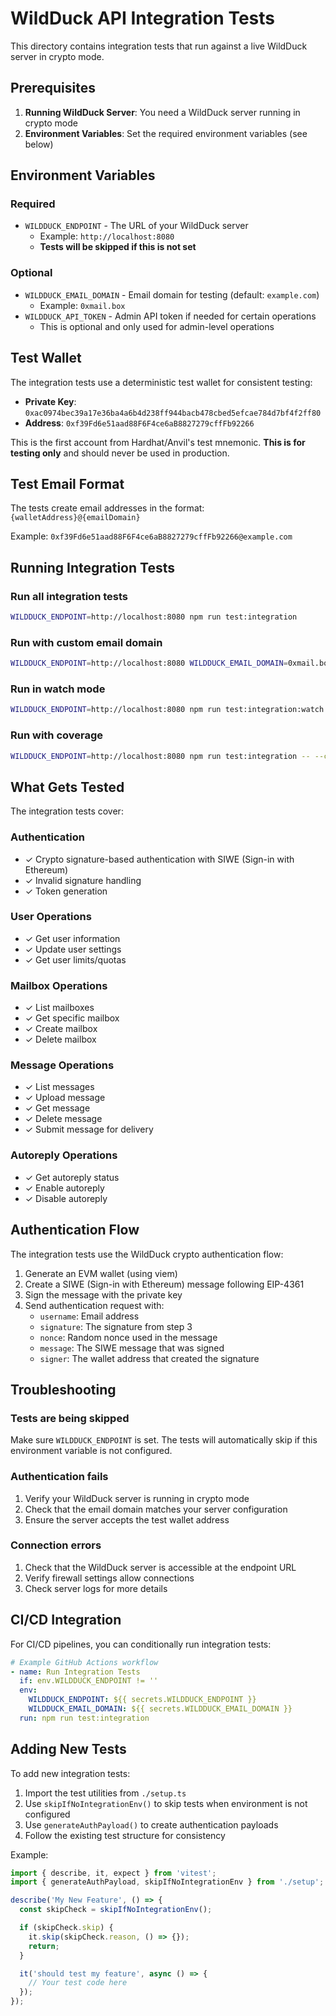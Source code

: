 # WildDuck API Integration Tests

This directory contains integration tests that run against a live WildDuck server in crypto mode.

## Prerequisites

1. **Running WildDuck Server**: You need a WildDuck server running in crypto mode
2. **Environment Variables**: Set the required environment variables (see below)

## Environment Variables

### Required

- `WILDDUCK_ENDPOINT` - The URL of your WildDuck server
  - Example: `http://localhost:8080`
  - **Tests will be skipped if this is not set**

### Optional

- `WILDDUCK_EMAIL_DOMAIN` - Email domain for testing (default: `example.com`)
  - Example: `0xmail.box`
- `WILDDUCK_API_TOKEN` - Admin API token if needed for certain operations
  - This is optional and only used for admin-level operations

## Test Wallet

The integration tests use a deterministic test wallet for consistent testing:

- **Private Key**: `0xac0974bec39a17e36ba4a6b4d238ff944bacb478cbed5efcae784d7bf4f2ff80`
- **Address**: `0xf39Fd6e51aad88F6F4ce6aB8827279cffFb92266`

This is the first account from Hardhat/Anvil's test mnemonic. **This is for testing only** and should never be used in production.

## Test Email Format

The tests create email addresses in the format: `{walletAddress}@{emailDomain}`

Example: `0xf39Fd6e51aad88F6F4ce6aB8827279cffFb92266@example.com`

## Running Integration Tests

### Run all integration tests

```bash
WILDDUCK_ENDPOINT=http://localhost:8080 npm run test:integration
```

### Run with custom email domain

```bash
WILDDUCK_ENDPOINT=http://localhost:8080 WILDDUCK_EMAIL_DOMAIN=0xmail.box npm run test:integration
```

### Run in watch mode

```bash
WILDDUCK_ENDPOINT=http://localhost:8080 npm run test:integration:watch
```

### Run with coverage

```bash
WILDDUCK_ENDPOINT=http://localhost:8080 npm run test:integration -- --coverage
```

## What Gets Tested

The integration tests cover:

### Authentication
- ✓ Crypto signature-based authentication with SIWE (Sign-in with Ethereum)
- ✓ Invalid signature handling
- ✓ Token generation

### User Operations
- ✓ Get user information
- ✓ Update user settings
- ✓ Get user limits/quotas

### Mailbox Operations
- ✓ List mailboxes
- ✓ Get specific mailbox
- ✓ Create mailbox
- ✓ Delete mailbox

### Message Operations
- ✓ List messages
- ✓ Upload message
- ✓ Get message
- ✓ Delete message
- ✓ Submit message for delivery

### Autoreply Operations
- ✓ Get autoreply status
- ✓ Enable autoreply
- ✓ Disable autoreply

## Authentication Flow

The integration tests use the WildDuck crypto authentication flow:

1. Generate an EVM wallet (using viem)
2. Create a SIWE (Sign-in with Ethereum) message following EIP-4361
3. Sign the message with the private key
4. Send authentication request with:
   - `username`: Email address
   - `signature`: The signature from step 3
   - `nonce`: Random nonce used in the message
   - `message`: The SIWE message that was signed
   - `signer`: The wallet address that created the signature

## Troubleshooting

### Tests are being skipped

Make sure `WILDDUCK_ENDPOINT` is set. The tests will automatically skip if this environment variable is not configured.

### Authentication fails

1. Verify your WildDuck server is running in crypto mode
2. Check that the email domain matches your server configuration
3. Ensure the server accepts the test wallet address

### Connection errors

1. Check that the WildDuck server is accessible at the endpoint URL
2. Verify firewall settings allow connections
3. Check server logs for more details

## CI/CD Integration

For CI/CD pipelines, you can conditionally run integration tests:

```yaml
# Example GitHub Actions workflow
- name: Run Integration Tests
  if: env.WILDDUCK_ENDPOINT != ''
  env:
    WILDDUCK_ENDPOINT: ${{ secrets.WILDDUCK_ENDPOINT }}
    WILDDUCK_EMAIL_DOMAIN: ${{ secrets.WILDDUCK_EMAIL_DOMAIN }}
  run: npm run test:integration
```

## Adding New Tests

To add new integration tests:

1. Import the test utilities from `./setup.ts`
2. Use `skipIfNoIntegrationEnv()` to skip tests when environment is not configured
3. Use `generateAuthPayload()` to create authentication payloads
4. Follow the existing test structure for consistency

Example:

```typescript
import { describe, it, expect } from 'vitest';
import { generateAuthPayload, skipIfNoIntegrationEnv } from './setup';

describe('My New Feature', () => {
  const skipCheck = skipIfNoIntegrationEnv();

  if (skipCheck.skip) {
    it.skip(skipCheck.reason, () => {});
    return;
  }

  it('should test my feature', async () => {
    // Your test code here
  });
});
```
